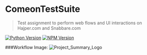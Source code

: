 # ComeonTestSuite
>Test assignment to perform web flows and UI interactions on Hajper.com and Snabbare.com

[![Python Version][python-version]][npm-url]
[![NPM Version][npm-image]][npm-url]

###Workflow Image:
![Project_Summary_Logo](https://github.com/Vodrech/ComeonWebTesting/blob/master/MindMap.png?raw=true)


<!-- Markdown link & img dfn's -->
[npm-image]: https://img.shields.io/badge/version-v1.0-brightgreen
[npm-url]: https://npmjs.org/package/datadog-metrics
[python-version]: https://img.shields.io/badge/python-%2B3.7-blue
